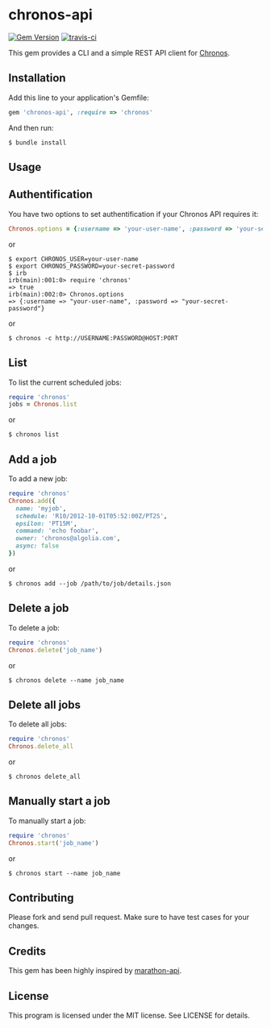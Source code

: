 chronos-api
============

[![Gem Version](https://badge.fury.io/rb/chronos-api.svg)](http://badge.fury.io/rb/chronos-api) [![travis-ci](https://travis-ci.org/algolia/chronos-api.png?branch=master)](https://travis-ci.org/algolia/chronos-api)

This gem provides a CLI and a simple REST API client for [Chronos](https://github.com/mesos/chronos).

Installation
------------

Add this line to your application's Gemfile:

```ruby
gem 'chronos-api', :require => 'chronos'
```

And then run:

```shell
$ bundle install
```

Usage
-----

## Authentification

You have two options to set authentification if your Chronos API requires it:

```ruby
Chronos.options = {:username => 'your-user-name', :password => 'your-secret-password'}
```

or

```shell
$ export CHRONOS_USER=your-user-name
$ export CHRONOS_PASSWORD=your-secret-password
$ irb
irb(main):001:0> require 'chronos'
=> true
irb(main):002:0> Chronos.options
=> {:username => "your-user-name", :password => "your-secret-password"}
```

or

```shell
$ chronos -c http://USERNAME:PASSWORD@HOST:PORT
```

## List

To list the current scheduled jobs:

```ruby
require 'chronos'
jobs = Chronos.list
```

or

```shell
$ chronos list
```

## Add a job

To add a new job:

```ruby
require 'chronos'
Chronos.add({
  name: 'myjob',
  schedule: 'R10/2012-10-01T05:52:00Z/PT2S',
  epsilon: 'PT15M',
  command: 'echo foobar',
  owner: 'chronos@algolia.com',
  async: false
})
```

or

```shell
$ chronos add --job /path/to/job/details.json
```

## Delete a job

To delete a job:

```ruby
require 'chronos'
Chronos.delete('job_name')
```

or

```shell
$ chronos delete --name job_name
```

## Delete all jobs

To delete all jobs:

```ruby
require 'chronos'
Chronos.delete_all
```

or

```shell
$ chronos delete_all
```

## Manually start a job

To manually start a job:

```ruby
require 'chronos'
Chronos.start('job_name')
```

or

```shell
$ chronos start --name job_name
```

Contributing
------------

Please fork and send pull request.
Make sure to have test cases for your changes.

Credits
-------

This gem has been highly inspired by [marathon-api](https://github.com/otto-de/marathon-api).

License
-------

This program is licensed under the MIT license. See LICENSE for details.
